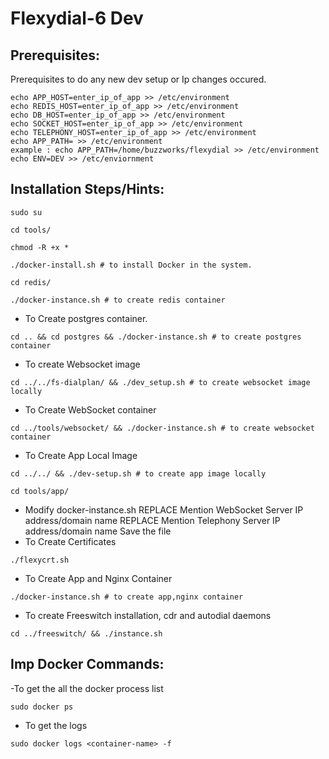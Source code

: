 # Flexydial-6 Dev 

## Prerequisites:
Prerequisites to do any new dev setup or Ip changes occured.

```
echo APP_HOST=enter_ip_of_app >> /etc/environment
echo REDIS_HOST=enter_ip_of_app >> /etc/environment
echo DB_HOST=enter_ip_of_app >> /etc/environment
echo SOCKET_HOST=enter_ip_of_app >> /etc/environment
echo TELEPHONY_HOST=enter_ip_of_app >> /etc/environment
echo APP_PATH= >> /etc/environment 
example : echo APP_PATH=/home/buzzworks/flexydial >> /etc/environment
echo ENV=DEV >> /etc/enviornment
```

## Installation Steps/Hints:
```
sudo su
```
```
cd tools/
```
```
chmod -R +x *
```
```
./docker-install.sh # to install Docker in the system.
```
```
cd redis/
```
```
./docker-instance.sh # to create redis container
```
- To Create postgres container.
```
cd .. && cd postgres && ./docker-instance.sh # to create postgres container
```
- To create Websocket image
```
cd ../../fs-dialplan/ && ./dev_setup.sh # to create websocket image locally
```
- To Create WebSocket container
```
cd ../tools/websocket/ && ./docker-instance.sh # to create websocket container
```
- To Create App Local Image
```
cd ../../ && ./dev-setup.sh # to create app image locally
```
```
cd tools/app/
```
- Modify docker-instance.sh REPLACE Mention WebSocket Server IP address/domain name REPLACE Mention Telephony Server IP address/domain name
Save the file
- To Create Certificates
```
./flexycrt.sh
```
- To Create App and Nginx Container
```
./docker-instance.sh # to create app,nginx container
```
- To create Freeswitch installation, cdr and autodial daemons
```
cd ../freeswitch/ && ./instance.sh
```


## Imp Docker Commands:
-To get the all the docker process list
```
sudo docker ps
```
- To get the logs
```
sudo docker logs <container-name> -f
```
